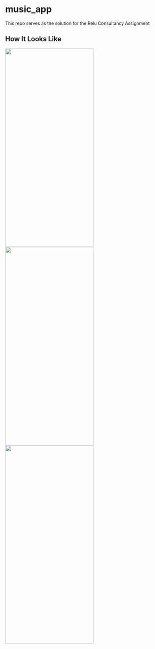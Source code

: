 # music_app
This repo serves as the solution for the Relu Consultancy Assignment

## How It Looks Like
<img src="https://user-images.githubusercontent.com/69889824/181037534-88701896-089f-4eef-9890-b12582be1dc4.png" width="280" height="630">  <img src="https://user-images.githubusercontent.com/69889824/181037570-220108b0-ac38-4d3b-9791-0df86dff97af.png" width="280" height="630">  <img src="https://user-images.githubusercontent.com/69889824/181037601-4d93bbd2-c77f-4a7c-82d8-c42a541f901a.png" width="280" height="630"> 
